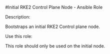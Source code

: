 #Initial RKE2 Control Plane Node - Ansible Role

Description:

Bootstraps an initial RKE2 Control plane node.

Use this role:

This role should only be used on the initial node.